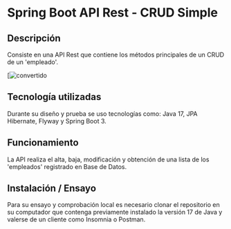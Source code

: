 # Spring Boot API Rest - CRUD Simple
## Descripción
Consiste en una API Rest que contiene los métodos principales de un CRUD de un 'empleado'.

[![convertido](https://th.bing.com/th/id/OIP.8T-A0VXHyVMpArtaF1r7TgHaDy?pid=ImgDet&rs=1)
## Tecnología utilizadas
Durante su diseño y prueba se uso tecnologías como: Java 17, JPA Hibernate, Flyway y Spring Boot 3.
## Funcionamiento
La API realiza  el alta, baja, modificación y obtención de una lista de los 'empleados' registrado en Base de Datos.
## Instalación / Ensayo
Para su ensayo y comprobación local es necesario clonar el repositorio en su computador que contenga previamente instalado la versión 17 de Java y valerse de un cliente como Insomnia o Postman.



